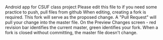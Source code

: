 Android app for CSUF class project
Please edit this file to if you need some practice to push, pull files from github
When editing, creating a fork is required.  This fork will serve as the proposed change.
A "Pull Request" will pull your change into the master file.
On the Preview Changes screen - red revision bar identifies the current master, green identifies your fork.
When a fork is closed without committing, the master file doesn't change.
